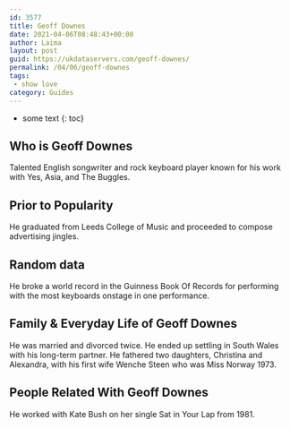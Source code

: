 ```yaml
---
id: 3577
title: Geoff Downes
date: 2021-04-06T08:48:43+00:00
author: Laima
layout: post
guid: https://ukdataservers.com/geoff-downes/
permalink: /04/06/geoff-downes
tags:
 - show love
category: Guides
---
```


* some text
{: toc}


## Who is Geoff Downes
                  
                  
                  
Talented English songwriter and rock keyboard player known for his work with Yes, Asia, and The Buggles.
                  
              
            
              
            
                
                
                
## Prior to Popularity
                  
                  
                  
He graduated from Leeds College of Music and proceeded to compose advertising jingles.
                  
              
            
              
            
                
                
                
## Random data
                  
                  
                  
He broke a world record in the Guinness Book Of Records for performing with the most keyboards onstage in one performance.
                  
              
            
              
            
                
                
                
## Family & Everyday Life of Geoff Downes
                  
                  
                  
He was married and divorced twice. He ended up settling in South Wales with his long-term partner. He fathered two daughters, Christina and Alexandra, with his first wife Wenche Steen who was Miss Norway 1973.
                  
              
            
              
            
                
                
                
## People Related With Geoff Downes
                  
                  
                  
He worked with Kate Bush on her single Sat in Your Lap from 1981.
                  
              
            
              
            
                
              
            
              
              
            
            
              
            
          
          
          